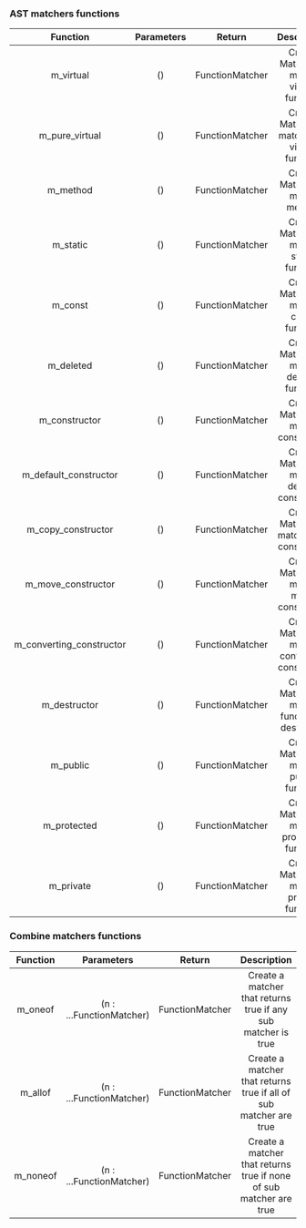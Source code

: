 ### AST matchers functions

|         Function         | Parameters |     Return      |                  Description                   |
| :----------------------: | :--------: | :-------------: | :--------------------------------------------: |
|        m_virtual         |     ()     | FunctionMatcher |    Create Matcher to match virtual function    |
|      m_pure_virtual      |     ()     | FunctionMatcher | Create Matcher to match pure virtual function  |
|         m_method         |     ()     | FunctionMatcher |         Create Matcher to match method         |
|         m_static         |     ()     | FunctionMatcher |    Create Matcher to match static function     |
|         m_const          |     ()     | FunctionMatcher |     Create Matcher to match const function     |
|        m_deleted         |     ()     | FunctionMatcher |    Create Matcher to match deleted function    |
|      m_constructor       |     ()     | FunctionMatcher |      Create Matcher to match constructor       |
|  m_default_constructor   |     ()     | FunctionMatcher |  Create Matcher to match default constructor   |
|    m_copy_constructor    |     ()     | FunctionMatcher |    Create Matcher to match copy constructor    |
|    m_move_constructor    |     ()     | FunctionMatcher |    Create Matcher to match move constructor    |
| m_converting_constructor |     ()     | FunctionMatcher | Create Matcher to match converting constructor |
|       m_destructor       |     ()     | FunctionMatcher | Create Matcher to match function is destructor |
|         m_public         |     ()     | FunctionMatcher |    Create Matcher to match public function     |
|       m_protected        |     ()     | FunctionMatcher |   Create Matcher to match protected function   |
|        m_private         |     ()     | FunctionMatcher |    Create Matcher to match private function    |

### Combine matchers functions

| Function |        Parameters        |     Return      |                            Description                             |
| :------: | :----------------------: | :-------------: | :----------------------------------------------------------------: |
| m_oneof  | (n : ...FunctionMatcher) | FunctionMatcher |   Create a matcher that returns true if any sub matcher is true    |
| m_allof  | (n : ...FunctionMatcher) | FunctionMatcher | Create a matcher that returns true if all of sub matcher are true  |
| m_noneof | (n : ...FunctionMatcher) | FunctionMatcher | Create a matcher that returns true if none of sub matcher are true |
